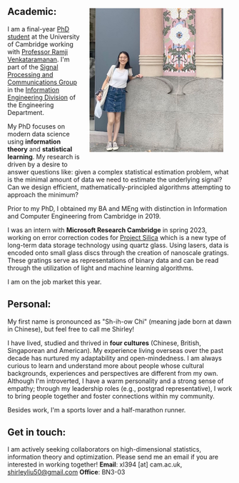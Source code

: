 <img src="barcelona_photo1.jpeg" alt="barcelona_photo" 
width="300" height=auto ALIGN="right" style="float: right; margin:20px 20px 20px 20px">

## Academic:
I am a final-year [PhD student](http://www.eng.cam.ac.uk/profiles/xl394)  at the University of Cambridge working 
with [Professor Ramji Venkataramanan](https://rv285.github.io/).  I'm part of the [Signal Processing and Communications Group](https://sigproc.eng.cam.ac.uk/) in the [Information Engineering Division](http://www.eng.cam.ac.uk/research/academic-divisions/information-engineering) of the Engineering Department.  

My PhD focuses on modern data science using **information theory** and **statistical learning**. My research is driven by a desire to answer questions like: given a complex statistical estimation problem, what is the  minimal amount of data we need to estimate the underlying signal? Can we design efficient, mathematically-principled algorithms attempting to approach the minimum? 

Prior to my PhD, I obtained my BA and MEng with distinction in Information and Computer Engineering from Cambridge in 2019. 

I was an intern with 
**Microsoft Research Cambridge** in spring 2023, working on error correction codes for [Project Silica](https://www.microsoft.com/en-us/research/project/project-silica/) which is a new type of long-term data storage technology using quartz glass. Using lasers, data is encoded onto small glass discs through the creation of nanoscale gratings. These gratings serve as representations of binary data and can be read through the utilization of light and machine learning algorithms.

I am on the job market this year. 

## Personal:
My first name is pronounced as "Sh-ih-ow Chi" (meaning jade born at dawn in Chinese), but  feel free to call me Shirley!

I have lived, studied and thrived in **four cultures** (Chinese, British, Singaporean and American). My experience living overseas over the past decade has nurtured my adaptability and open-mindedness. I am always curious to learn and understand more about people whose cultural backgrounds, experiences and perspectives are different from my own. Although I'm introverted, I have a warm personality and a strong sense of empathy; through my leadership roles (e.g., postgrad representative), I work to bring people together and foster connections within my community. 

Besides work, I'm a sports lover and a half-marathon runner.

## Get in touch:
I am actively seeking collaborators on high-dimensional statistics, information theory and optimization. Please send me an email if you are interested in working together!
**Email**: xl394 [at] cam.ac.uk, shirleyliu50@gmail.com
**Office**: BN3-03